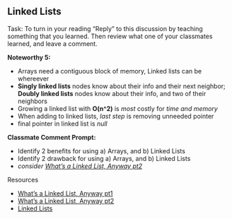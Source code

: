 ## Linked Lists
Task: To turn in your reading “Reply” to this discussion by teaching something that you learned. Then review what one of your classmates learned, and leave a comment.

**Noteworthy 5:**
- Arrays need a contiguous block of memory, Linked lists can be whereever
- **Singly linked lists** nodes know about their info and their next neighbor; **Doubly linked lists** nodes know about their info, and two of their neighbors
- Growing a linked list with **O(n^2)** is *most* costly for *time and memory*
- When adding to linked lists, *last step* is removing unneeded pointer
- final pointer in linked list is *null*

**Classmate Comment Prompt:**
- Identify 2 benefits for using a) Arrays, and b) Linked Lists
- Identify 2 drawback for using a) Arrays, and b) Linked Lists
- *consider [What’s a Linked List, Anyway pt2](https://medium.com/basecs/whats-a-linked-list-anyway-part-2-131d96f71996)*


Resources
- [What’s a Linked List, Anyway pt1](https://medium.com/basecs/whats-a-linked-list-anyway-part-1-d8b7e6508b9d)
- [What’s a Linked List, Anyway pt2](https://medium.com/basecs/whats-a-linked-list-anyway-part-2-131d96f71996)
- [Linked Lists](https://codefellows.github.io/common_curriculum/data_structures_and_algorithms/Code_401/class-05/resources/singly_linked_list.html)

